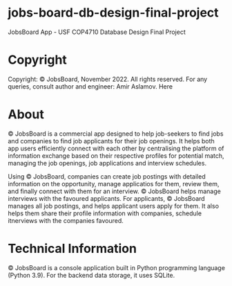 # jobs-board-db-design-final-project
JobsBoard App - USF COP4710 Database Design
Final Project

# Copyright
Copyright: © JobsBoard, November 2022.
All rights reserved.
For any queries, consult author and engineer: Amir Aslamov.
Here


# About
© JobsBoard is a commercial app designed to help job-seekers to find jobs and companies to find job applicants for their job openings. 
It helps both app users efficiently connect with each other by centralising the platform of information exchange based on their respective
profiles for potential match, managing the job openings, job applications and interview schedules.

Using © JobsBoard, companies can create job postings with detailed information on the opportunity, manage applicatios for them, review them,
and finally connect with them for an interview. © JobsBoard helps manage interviews with the favoured applicants. For applicants, © JobsBoard
manages all job postings, and helps applicant users apply for them. It also helps them share their profile information with companies, 
schedule itnerviews with the companies favoured.

# Technical Information
© JobsBoard is a console application built in Python programming language (Python 3.9). For the backend data storage, it uses SQLite.